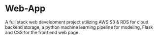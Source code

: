 # Web-App
A full stack web development project utilizing AWS S3 &amp; RDS for cloud backend storage, a python machine learning pipeline for modeling, Flask and CSS for the front end web page.
